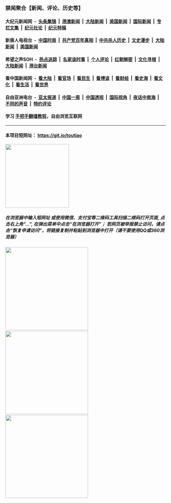 ### 禁闻聚合【新闻、评论、历史等】

#### 大纪元新闻网 &nbsp;-&nbsp; [头条集锦](indexes/E头条集锦.md?t=02051155) &nbsp;|&nbsp; [港澳新闻](indexes/E港澳新闻.md?t=02051155)  &nbsp;|&nbsp; [大陆新闻](indexes/E大陆新闻.md?t=02051155) &nbsp;|&nbsp; [美国新闻](indexes/E美国新闻.md?t=02051155) &nbsp;|&nbsp; [国际新闻](indexes/E国际新闻.md?t=02051155) &nbsp;|&nbsp; [专栏文集](indexes/E专栏文集.md?t=02051155) &nbsp;|&nbsp; [纪元社论](indexes/E纪元社论.md?t=02051155) &nbsp;|&nbsp; [纪元特稿](indexes/E纪元特稿.md?t=02051155) 

#### 新唐人电视台 &nbsp;-&nbsp; [中国时局](indexes/N中国时局.md?t=02051155) &nbsp;|&nbsp; [共产党百年真相](indexes/N共产党百年真相.md?t=02051155) &nbsp;|&nbsp; [中共杀人历史](indexes/N中共杀人历史.md?t=02051155) &nbsp;|&nbsp; [文史漫步](indexes/N文史漫步.md?t=02051155) &nbsp;|&nbsp; [大陆新闻](indexes/N大陆新闻.md?t=02051155) &nbsp;|&nbsp; [美国新闻](indexes/N美国新闻.md?t=02051155)

#### 希望之声SOH &nbsp;-&nbsp; [热点追踪](indexes/H热点追踪.md?t=02051155) &nbsp;|&nbsp; [名家谈时事](indexes/H名家谈时事.md?t=02051155) &nbsp;|&nbsp; [个人评论](indexes/H个人评论.md?t=02051155)  &nbsp;|&nbsp; [红朝解密](indexes/H红朝解密.md?t=02051155) &nbsp;|&nbsp; [文化寻根](indexes/H文化寻根.md?t=02051155) &nbsp;|&nbsp; [大陆新闻](indexes/H大陆新闻.md?t=02051155) &nbsp;|&nbsp; [港台新闻](indexes/H港台新闻.md?t=02051155)

#### 看中国新闻网 &nbsp;-&nbsp; [看大陆](indexes/S看大陆.md?t=02051155) &nbsp;|&nbsp; [看官场](indexes/S看官场.md?t=02051155) &nbsp;|&nbsp; [看民生](indexes/S看民生.md?t=02051155)  &nbsp;|&nbsp; [看博谈](indexes/S看博谈.md?t=02051155) &nbsp;|&nbsp; [看财经](indexes/S看财经.md?t=02051155) &nbsp;|&nbsp; [看史海](indexes/S看史海.md?t=02051155) &nbsp;|&nbsp; [看文化](indexes/S看文化.md?t=02051155) &nbsp;|&nbsp; [看生活](indexes/S看生活.md?t=02051155) &nbsp;|&nbsp; [看世界](indexes/S看世界.md?t=02051155)

#### 自由亚洲电台 &nbsp;-&nbsp; [亚太报道](indexes/R亚太报道.md?t=02051155) &nbsp;|&nbsp; [中国一周](indexes/R中国一周.md?t=02051155) &nbsp;|&nbsp; [中国透视](indexes/R中国透视.md?t=02051155)  &nbsp;|&nbsp; [国际视角](indexes/R国际视角.md?t=02051155) &nbsp;|&nbsp; [夜话中南海](indexes/R夜话中南海.md?t=02051155) &nbsp;|&nbsp; [不同的声音](indexes/R不同的声音.md?t=02051155) &nbsp;|&nbsp; [特约评论](indexes/R特约评论.md?t=02051155)

#### 学习 [手把手翻墙教程](https://github.com/gfw-breaker/guides/wiki)，自由浏览互联网

----

#### 本项目短网址： https://git.io/toutiao
<img src="https://raw.githubusercontent.com/gfw-breaker/banned-news/master/scripts/img/qr.png" width="200px"/>  

##### 在浏览器中输入短网址 或使用微信、支付宝等二维码工具扫描二维码打开页面, 点击右上角"...", 在弹出菜单中点击“在浏览器打开”； 若网页被举报禁止访问，请点击“恢复申请访问”，将链接复制并粘贴到浏览器中打开（请不要使用QQ或360浏览器）

<img src="https://raw.githubusercontent.com/gfw-breaker/banned-news/master/scripts/img/1.png" width="260px"/> &nbsp; <img src="https://raw.githubusercontent.com/gfw-breaker/banned-news/master/scripts/img/2.png" width="260px"/> &nbsp; <img src="https://raw.githubusercontent.com/gfw-breaker/banned-news/master/scripts/img/3.png" width="260px"/>
